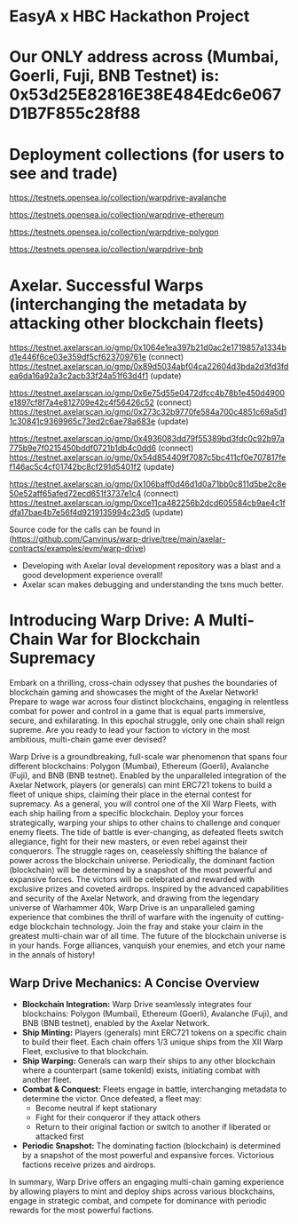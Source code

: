 # EasyA x HBC Hackathon Project

# Our ONLY address across (Mumbai, Goerli, Fuji, BNB Testnet) is: 0x53d25E82816E38E484Edc6e067D1B7F855c28f88

# Deployment collections (for users to see and trade)

https://testnets.opensea.io/collection/warpdrive-avalanche

https://testnets.opensea.io/collection/warpdrive-ethereum

https://testnets.opensea.io/collection/warpdrive-polygon

https://testnets.opensea.io/collection/warpdrive-bnb


# Axelar. Successful Warps (interchanging the metadata by attacking other blockchain fleets)

https://testnet.axelarscan.io/gmp/0x1064e1ea397b21d0ac2e1719857a1334bd1e446f6ce03e359df5cf623709761e (connect)
https://testnet.axelarscan.io/gmp/0x89d5034abf04ca22604d3bda2d3fd3fdea6da16a92a3c2acb33f24a51f63d4f1 (update)

https://testnet.axelarscan.io/gmp/0x6e75d55e0472dfcc4b78b1e450d4900e1897cf8f7a4e812709e42c4f56426c52 (connect)
https://testnet.axelarscan.io/gmp/0x273c32b9770fe584a700c4851c69a5d11c30841c9369965c73ed2c6ae78a683e (update)

https://testnet.axelarscan.io/gmp/0x4936083dd79f55389bd3fdc0c92b97a775b9e7f0215450bddf0721b1db4c0dd6 (connect)
https://testnet.axelarscan.io/gmp/0x54d854409f7087c5bc411cf0e707817fef146ac5c4cf01742bc8cf291d5401f2 (update)

https://testnet.axelarscan.io/gmp/0x106baff0d46d1d0a71bb0c811d5be2c8e50e52aff65afed72ecd651f3737e1c4 (connect)
https://testnet.axelarscan.io/gmp/0xce11ca482256b2dcd605584cb9ae4c1fdfa17bae4b7e56f4d9219135994c23d5 (update)

Source code for the calls can be found in (https://github.com/Canvinus/warp-drive/tree/main/axelar-contracts/examples/evm/warp-drive)

- Developing with Axelar loval development repository was a blast and a good development experience overall!
- Axelar scan makes debugging and understanding the txns much better. 

# Introducing Warp Drive: A Multi-Chain War for Blockchain Supremacy

Embark on a thrilling, cross-chain odyssey that pushes the boundaries of blockchain gaming and showcases the might of the Axelar Network! Prepare to wage war across four distinct blockchains, engaging in relentless combat for power and control in a game that is equal parts immersive, secure, and exhilarating. In this epochal struggle, only one chain shall reign supreme. Are you ready to lead your faction to victory in the most ambitious, multi-chain game ever devised?

Warp Drive is a groundbreaking, full-scale war phenomenon that spans four different blockchains: Polygon (Mumbai), Ethereum (Goerli), Avalanche (Fuji), and BNB (BNB testnet). Enabled by the unparalleled integration of the Axelar Network, players (or generals) can mint ERC721 tokens to build a fleet of unique ships, claiming their place in the eternal contest for supremacy. As a general, you will control one of the XII Warp Fleets, with each ship hailing from a specific blockchain. Deploy your forces strategically, warping your ships to other chains to challenge and conquer enemy fleets. The tide of battle is ever-changing, as defeated fleets switch allegiance, fight for their new masters, or even rebel against their conquerors. The struggle rages on, ceaselessly shifting the balance of power across the blockchain universe. Periodically, the dominant faction (blockchain) will be determined by a snapshot of the most powerful and expansive forces. The victors will be celebrated and rewarded with exclusive prizes and coveted airdrops. Inspired by the advanced capabilities and security of the Axelar Network, and drawing from the legendary universe of Warhammer 40k, Warp Drive is an unparalleled gaming experience that combines the thrill of warfare with the ingenuity of cutting-edge blockchain technology. Join the fray and stake your claim in the greatest multi-chain war of all time. The future of the blockchain universe is in your hands. Forge alliances, vanquish your enemies, and etch your name in the annals of history!

## Warp Drive Mechanics: A Concise Overview

- **Blockchain Integration:** Warp Drive seamlessly integrates four blockchains: Polygon (Mumbai), Ethereum (Goerli), Avalanche (Fuji), and BNB (BNB testnet), enabled by the Axelar Network.
- **Ship Minting:** Players (generals) mint ERC721 tokens on a specific chain to build their fleet. Each chain offers 1/3 unique ships from the XII Warp Fleet, exclusive to that blockchain.
- **Ship Warping:** Generals can warp their ships to any other blockchain where a counterpart (same tokenId) exists, initiating combat with another fleet.
- **Combat & Conquest:** Fleets engage in battle, interchanging metadata to determine the victor. Once defeated, a fleet may:
  - Become neutral if kept stationary
  - Fight for their conqueror if they attack others
  - Return to their original faction or switch to another if liberated or attacked first
- **Periodic Snapshot:** The dominating faction (blockchain) is determined by a snapshot of the most powerful and expansive forces. Victorious factions receive prizes and airdrops.

In summary, Warp Drive offers an engaging multi-chain gaming experience by allowing players to mint and deploy ships across various blockchains, engage in strategic combat, and compete for dominance with periodic rewards for the most powerful factions.
